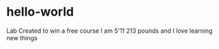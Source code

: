 # hello-world
Lab Created to win a free course 
I am 5'11 213 pounds and I love learning new things 
